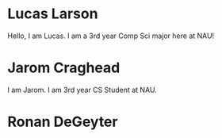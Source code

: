 # Lucas Larson
Hello, I am Lucas. I am a 3rd year Comp Sci major here at NAU!
# Jarom Craghead
I am Jarom. I am 3rd year CS Student at NAU.
# Ronan DeGeyter
